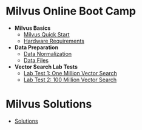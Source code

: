 # Milvus Online Boot Camp
- **Milvus Basics**
  * [Milvus Quick Start](milvus101/quickstart.md)
  * [Hardware Requirements](milvus101/hardware_platform.md)
- **Data Preparation**
  * [Data Normalization](data_preparation/data_normalization.md)
  * [Data Files](data_preparation/data_file_consideration.md)
- **Vector Search Lab Tests**
  * [Lab Test 1: One Million Vector Search](#----------)
  * [Lab Test 2: 100 Million Vector Search](#----------)



# Milvus Solutions

- [Solutions](solutions/README.md)
